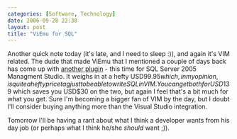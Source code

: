 ```yaml
---
categories: [Software, Technology]
date: 2006-09-28 22:38
layout: post
title: "ViEmu for SQL"
---
```

Another quick note today (it's late, and I need to sleep :)), and again it's VIM related.  The dude that made ViEmu that I mentioned a couple of days back has come up with <a href="http://www.viemu.com/vi-vim-sql-server-management-studio.html" title="ViEmu SQL" target="_blank">another plugin</a> - this time for SQL Server 2005 Managment Studio. It weighs in at a hefty USD$99.95 which, in my opinion, is quite a hefty price tag just to be able to write SQL in VIM. You can get both for USD$139 which saves you USD$30 on the two, but again I feel that's a bit much for what you get. Sure I'm becoming a bigger fan of VIM by the day, but I doubt I'll consider buying anything more than the Visual Studio integration.

Tomorrow I'll be having a rant about what I think a developer wants from his day job (or perhaps what I think he/she <em>should</em> want ;)).
